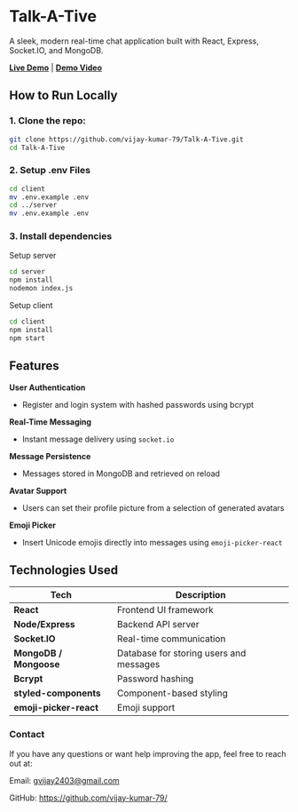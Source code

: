 
# Talk-A-Tive

A sleek, modern real-time chat application built with React, Express, Socket.IO, and MongoDB.

**[Live Demo](https://talk-a-tive-eight.vercel.app/login)** | **[Demo Video](https://drive.google.com/file/d/16-RDjeq9zvNTZhH76PuVxVObtjju0oH7/view?usp=sharing)**

## How to Run Locally

### 1. Clone the repo:

```bash
git clone https://github.com/vijay-kumar-79/Talk-A-Tive.git
cd Talk-A-Tive
```
### 2. Setup .env Files

```bash
cd client
mv .env.example .env
cd ../server
mv .env.example .env
```

### 3. Install dependencies
Setup server
```bash
cd server
npm install
nodemon index.js
```
Setup client
```bash
cd client
npm install
npm start
```

## Features

**User Authentication**  
- Register and login system with hashed passwords using bcrypt

**Real-Time Messaging**  
- Instant message delivery using `socket.io`

**Message Persistence**  
- Messages stored in MongoDB and retrieved on reload

**Avatar Support**  
- Users can set their profile picture from a selection of generated avatars

**Emoji Picker**  
- Insert Unicode emojis directly into messages using `emoji-picker-react`

## Technologies Used

| Tech | Description |
|------|-------------|
| **React** | Frontend UI framework |
| **Node/Express** | Backend API server |
| **Socket.IO** | Real-time communication |
| **MongoDB / Mongoose** | Database for storing users and messages |
| **Bcrypt** | Password hashing |
| **styled-components** | Component-based styling |
| **emoji-picker-react** | Emoji support |

###  Contact
If you have any questions or want help improving the app, feel free to reach out at:

Email: gvijay2403@gmail.com

GitHub: https://github.com/vijay-kumar-79/
